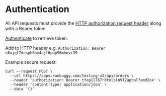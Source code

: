 # Authentication

All API requests must provide the [HTTP authorization request header](https://developer.mozilla.org/en-US/docs/Web/HTTP/Headers/Authorization) along with a Bearer token.

[Authenticate](https://runbuggy.docs.stoplight.io/reference/login/authentication/login) to retrieve token.

Add to HTTP header e.g. `Authorization: Bearer e8ujql7desph6bm4ajf6pop96mhevi39`

Example secure request:
```
curl --request POST \
  --url https://apps.runbuggy.com/testing-v2/api/orders \
  --header 'authorization: Bearer tfep1l767r0tolbln9f2apbalfamd2ok' \
  --header 'content-type: application/json' \ 
  --data '{}'
```
